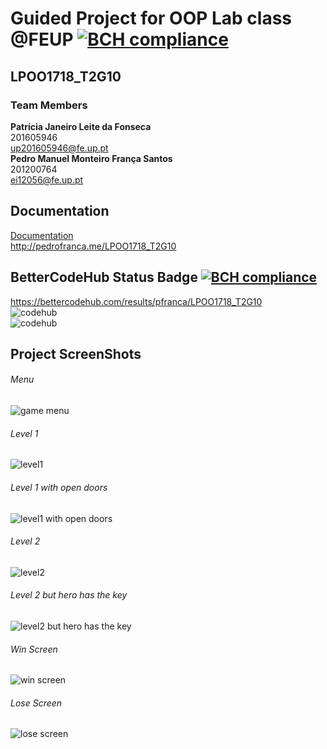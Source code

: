 # Guided Project for OOP Lab class @FEUP [![BCH compliance](https://bettercodehub.com/edge/badge/pfranca/LPOO1718_T2G10?branch=master)](https://bettercodehub.com/)
## LPOO1718_T2G10

### Team Members <br />
**Patrícia Janeiro Leite da Fonseca** <br />
201605946 <br />
up201605946@fe.up.pt <br />
**Pedro Manuel Monteiro França Santos** <br />
201200764 <br />
ei12056@fe.up.pt <br />

## Documentation <br />
[Documentation](http://pedrofranca.me/LPOO1718_T2G10) <br />
http://pedrofranca.me/LPOO1718_T2G10 <br />

## BetterCodeHub Status Badge [![BCH compliance](https://bettercodehub.com/edge/badge/pfranca/LPOO1718_T2G10?branch=master)](https://bettercodehub.com/) <br />
https://bettercodehub.com/results/pfranca/LPOO1718_T2G10 <br />
![codehub](https://github.com/pfranca/LPOO1718_T2G10/blob/master/prtScrs/prtscrcodehubsmall.png) <br />
![codehub](https://github.com/pfranca/LPOO1718_T2G10/blob/master/prtScrs/prtsrccodehubbig.png) <br />


## Project ScreenShots <br />
###### Menu <br />
![game menu](https://github.com/pfranca/LPOO1718_T2G10/blob/master/prtScrs/prtscrMenu.png) <br />

###### Level 1 <br />
![level1](https://github.com/pfranca/LPOO1718_T2G10/blob/master/prtScrs/prtscrLvl1.png) <br />

###### Level 1 with open doors <br />
![level1 with open doors](https://github.com/pfranca/LPOO1718_T2G10/blob/master/prtScrs/prtscrOpenDoor.png) <br />

###### Level 2 <br />
![level2](https://github.com/pfranca/LPOO1718_T2G10/blob/master/prtScrs/prtscrLvl2.png) <br />

###### Level 2 but hero has the key <br />
![level2 but hero has the key](https://github.com/pfranca/LPOO1718_T2G10/blob/master/prtScrs/prtscrLvl2Herokey.png) <br />

###### Win Screen <br />
![win screen](https://github.com/pfranca/LPOO1718_T2G10/blob/master/prtScrs/prtscrWin.png) <br />

###### Lose Screen <br />
![lose screen](https://github.com/pfranca/LPOO1718_T2G10/blob/master/prtScrs/prtscrLose.png) <br />
